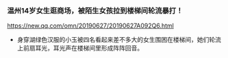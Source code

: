 ### 温州14岁女生逛商场，被陌生女孩拉到楼梯间轮流暴打！
https://new.qq.com/omn/20190627/20190627A092Q6.html
- 身穿湖绿色汉服的小玉被四名看起来差不多大的女生围困在楼梯间，她们轮流上前扇耳光，耳光声在楼梯间里形成阵阵回音。